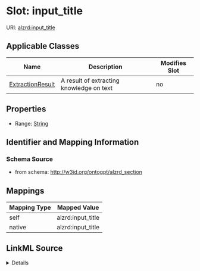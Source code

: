

# Slot: input_title

URI: [alzrd:input_title](http://w3id.org/ontogpt/alzrd_sectioninput_title)



<!-- no inheritance hierarchy -->





## Applicable Classes

| Name | Description | Modifies Slot |
| --- | --- | --- |
| [ExtractionResult](ExtractionResult.md) | A result of extracting knowledge on text |  no  |







## Properties

* Range: [String](String.md)





## Identifier and Mapping Information







### Schema Source


* from schema: http://w3id.org/ontogpt/alzrd_section




## Mappings

| Mapping Type | Mapped Value |
| ---  | ---  |
| self | alzrd:input_title |
| native | alzrd:input_title |




## LinkML Source

<details>
```yaml
name: input_title
from_schema: http://w3id.org/ontogpt/alzrd_section
rank: 1000
alias: input_title
owner: ExtractionResult
domain_of:
- ExtractionResult
range: string

```
</details>